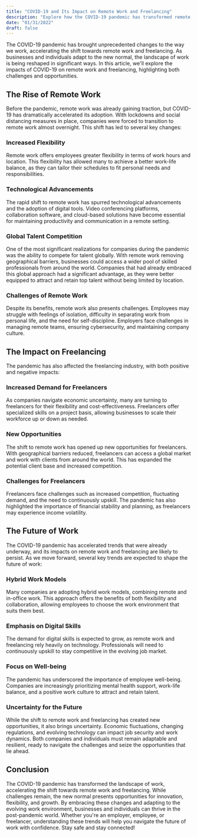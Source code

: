```yaml
---
title: "COVID-19 and Its Impact on Remote Work and Freelancing"
description: "Explore how the COVID-19 pandemic has transformed remote work and freelancing, highlighting challenges and opportunities in the new normal."
date: "01/31/2022"
draft: false
---
```


The COVID-19 pandemic has brought unprecedented changes to the way we work, accelerating the shift towards remote work and freelancing. As businesses and individuals adapt to the new normal, the landscape of work is being reshaped in significant ways. In this article, we'll explore the impacts of COVID-19 on remote work and freelancing, highlighting both challenges and opportunities.

## The Rise of Remote Work

Before the pandemic, remote work was already gaining traction, but COVID-19 has dramatically accelerated its adoption. With lockdowns and social distancing measures in place, companies were forced to transition to remote work almost overnight. This shift has led to several key changes:

### Increased Flexibility

Remote work offers employees greater flexibility in terms of work hours and location. This flexibility has allowed many to achieve a better work-life balance, as they can tailor their schedules to fit personal needs and responsibilities.

### Technological Advancements

The rapid shift to remote work has spurred technological advancements and the adoption of digital tools. Video conferencing platforms, collaboration software, and cloud-based solutions have become essential for maintaining productivity and communication in a remote setting.

### Global Talent Competition

One of the most significant realizations for companies during the pandemic was the ability to compete for talent globally. With remote work removing geographical barriers, businesses could access a wider pool of skilled professionals from around the world. Companies that had already embraced this global approach had a significant advantage, as they were better equipped to attract and retain top talent without being limited by location.

### Challenges of Remote Work

Despite its benefits, remote work also presents challenges. Employees may struggle with feelings of isolation, difficulty in separating work from personal life, and the need for self-discipline. Employers face challenges in managing remote teams, ensuring cybersecurity, and maintaining company culture.

## The Impact on Freelancing

The pandemic has also affected the freelancing industry, with both positive and negative impacts:

### Increased Demand for Freelancers

As companies navigate economic uncertainty, many are turning to freelancers for their flexibility and cost-effectiveness. Freelancers offer specialized skills on a project basis, allowing businesses to scale their workforce up or down as needed.

### New Opportunities

The shift to remote work has opened up new opportunities for freelancers. With geographical barriers reduced, freelancers can access a global market and work with clients from around the world. This has expanded the potential client base and increased competition.

### Challenges for Freelancers

Freelancers face challenges such as increased competition, fluctuating demand, and the need to continuously upskill. The pandemic has also highlighted the importance of financial stability and planning, as freelancers may experience income volatility.

## The Future of Work

The COVID-19 pandemic has accelerated trends that were already underway, and its impacts on remote work and freelancing are likely to persist. As we move forward, several key trends are expected to shape the future of work:

### Hybrid Work Models

Many companies are adopting hybrid work models, combining remote and in-office work. This approach offers the benefits of both flexibility and collaboration, allowing employees to choose the work environment that suits them best.

### Emphasis on Digital Skills

The demand for digital skills is expected to grow, as remote work and freelancing rely heavily on technology. Professionals will need to continuously upskill to stay competitive in the evolving job market.

### Focus on Well-being

The pandemic has underscored the importance of employee well-being. Companies are increasingly prioritizing mental health support, work-life balance, and a positive work culture to attract and retain talent.

### Uncertainty for the Future

While the shift to remote work and freelancing has created new opportunities, it also brings uncertainty. Economic fluctuations, changing regulations, and evolving technology can impact job security and work dynamics. Both companies and individuals must remain adaptable and resilient, ready to navigate the challenges and seize the opportunities that lie ahead.

## Conclusion

The COVID-19 pandemic has transformed the landscape of work, accelerating the shift towards remote work and freelancing. While challenges remain, the new normal presents opportunities for innovation, flexibility, and growth. By embracing these changes and adapting to the evolving work environment, businesses and individuals can thrive in the post-pandemic world. Whether you're an employer, employee, or freelancer, understanding these trends will help you navigate the future of work with confidence. Stay safe and stay connected! 